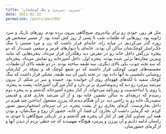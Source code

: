 ```yaml
---
title: 'پیرزن، پیرمرد و سگ کوچک‌شان'
date: 2021-02-22
permalink: /posts/post98/
---
```

<div align="justify" dir="rtl" style="font-family:vazir;">

مثل هر روز، جودی رو برای پیاده‌روی صبح‌گاهی بیرون برده بودم. روزهای تاریک و سرد ژانویه بود. روزهایی که ظلمات شب تا پسی از روز کش آمده بود. از مسیر مشخص هر روزه گذر می‌کردیم. در میانه راه، خانه‌ای قرار داشت که زن و مرد مسنی با سگ جک‌راسل کوچک‌شان ساکن آن بودند. خانه‌ای با دیوارهای قرمز و سقفی شیب‌دار که دو پنجره‌ بزرگش داخل خانه رو در معرض دید رهگذران قرار می‌داد. پنجره‌هایی که مانند ویترین مغازه‌ها تزئین شده بودند. پنجره اول، داخل آشپزخانه رو نمایش می‌داد. پنجره‌ای که سه تخته چوب، یکی بالای دیگری، سه طبقه ساخته بودند. در دو طبقه بالای آن طبقات، مجسمه‌های چوبی کوچکی قرار داشتند که دو شمع کوچک قد و نیم‌قد در کنارشان روشنایی دلنشینی به آنها داده بود. در تخته پایین آن سه طبقه، تشکی قرار داشت که سگ کوچک سفید با لکه‌های قهوه‌ای روی آن خوابیده بود. خمیده و سر در شکم. از بیرون می‌شد پیرمرد رو دید که ربدوشامبری بر تن دارد و کنار میز گرد آشپزخانه، پشت به پنجره، پا روی پا انداخته‌ست و روزنامه می‌خواند. از کنار پنجره آشپزخانه گذشتم و به پنجره دوم رسیدم که دریچه‌ای به سالن نشمین خانه بود و از آن می‌شد بخاری قدی و قدیمی سفیدرنگ خانه رو به راحتی دید. در آن هنگام دیدم که پیرزن مشغول انداختن چند هیزم در داخل بخاری‌ست. گرمای بخاری رو از پشت پنجره، در آن سرمای استخوان‌سوز تصور کردم. چه گرمایی داشت آن بخاری، آن فضا، آن خانه، حضور آن زوج و سگ‌شان، و بودن همه این تصاویر کنار هم. از کنار آن پنجره هم گذشتم و در تاریکی صبج‌گاهی با جودی به راه‌مان ادامه دادیم و آن پیرزن و پیرمرد هیچ‌گاه نفهمیدند که چه حظی بردم از دیدن‌ آنها و از گرمای حضورشان.

</div>

